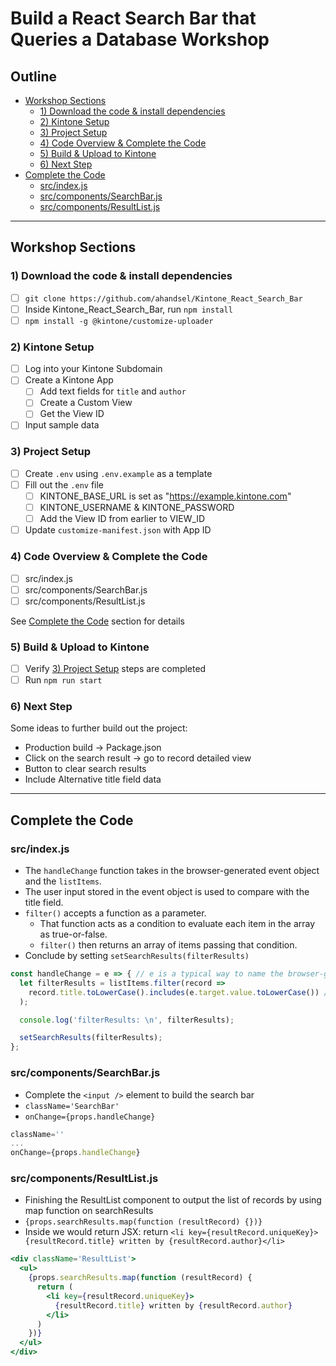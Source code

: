 # Build a React Search Bar that Queries a Database Workshop

## Outline <!-- omit in toc -->
<!-- markdownlint-disable MD007 -->
* [Workshop Sections](#workshop-sections)
  * [1) Download the code & install dependencies](#1-download-the-code--install-dependencies)
  * [2) Kintone Setup](#2-kintone-setup)
  * [3) Project Setup](#3-project-setup)
  * [4) Code Overview & Complete the Code](#4-code-overview--complete-the-code)
  * [5) Build & Upload to Kintone](#5-build--upload-to-kintone)
  * [6) Next Step](#6-next-step)
* [Complete the Code](#complete-the-code)
  * [src/index.js](#srcindexjs)
  * [src/components/SearchBar.js](#srccomponentssearchbarjs)
  * [src/components/ResultList.js](#srccomponentsresultlistjs)
<!-- markdownlint-enable MD007 -->

---

## Workshop Sections

### 1) Download the code & install dependencies
  * [ ] `git clone https://github.com/ahandsel/Kintone_React_Search_Bar`
  * [ ] Inside Kintone_React_Search_Bar, run `npm install`
  * [ ] `npm install -g @kintone/customize-uploader`

### 2) Kintone Setup
  * [ ] Log into your Kintone Subdomain
  * [ ] Create a Kintone App
    * [ ] Add text fields for `title` and `author`
    * [ ] Create a Custom View
    * [ ] Get the View ID
  * [ ] Input sample data

### 3) Project Setup
  * [ ] Create `.env` using `.env.example` as a template
  * [ ] Fill out the `.env` file
    * [ ] KINTONE_BASE_URL is set as "https://example.kintone.com"
    * [ ] KINTONE_USERNAME & KINTONE_PASSWORD
    * [ ] Add the View ID from earlier to VIEW_ID
  * [ ] Update `customize-manifest.json` with App ID

### 4) Code Overview & Complete the Code
  * [ ] src/index.js
  * [ ] src/components/SearchBar.js
  * [ ] src/components/ResultList.js

See [Complete the Code](#complete-the-code) section for details

### 5) Build & Upload to Kintone
  * [ ] Verify [3) Project Setup](#3-project-setup) steps are completed
  * [ ] Run `npm run start`

### 6) Next Step

Some ideas to further build out the project:
  * Production build -> Package.json
  * Click on the search result -> go to record detailed view
  * Button to clear search results
  * Include Alternative title field data

---

## Complete the Code

### src/index.js
  * The `handleChange` function takes in the browser-generated event object and the `listItems`.
  * The user input stored in the event object is used to compare with the title field.
  * `filter()` accepts a function as a parameter.
    * That function acts as a condition to evaluate each item in the array as true-or-false.
    * `filter()` then returns an array of items passing that condition.
  * Conclude by setting `setSearchResults(filterResults)`

  ```js
  const handleChange = e => { // e is a typical way to name the browser-generated event object
    let filterResults = listItems.filter(record =>
      record.title.toLowerCase().includes(e.target.value.toLowerCase()) // filter condition
    );

    console.log('filterResults: \n', filterResults);

    setSearchResults(filterResults);
  };
  ```

### src/components/SearchBar.js
  * Complete the `<input />` element to build the search bar
  * `className='SearchBar'`
  * `onChange={props.handleChange}`

  ```jsx
  className=''
  ...
  onChange={props.handleChange}
  ```

### src/components/ResultList.js
  * Finishing the ResultList component to output the list of records by using map function on searchResults
  * `{props.searchResults.map(function (resultRecord) {})}`
  * Inside we would return JSX: return `<li key={resultRecord.uniqueKey}>{resultRecord.title} written by {resultRecord.author}</li>`

  ```jsx
  <div className='ResultList'>
    <ul>
      {props.searchResults.map(function (resultRecord) {
        return (
          <li key={resultRecord.uniqueKey}>
            {resultRecord.title} written by {resultRecord.author}
          </li>
        )
      })}
    </ul>
  </div>
  ```

